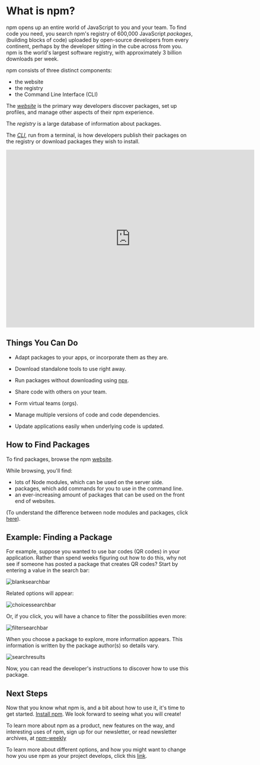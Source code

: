 <!--
title: 01 - What is npm?
featured: true
-->
# What is npm?

npm opens up an entire world of JavaScript to you and your team. To find code you need, you search npm's registry of 600,000 JavaScript _packages_, (building blocks of code) uploaded by open-source developers from every continent, perhaps by the developer sitting in the cube across from you. npm is the world's largest software registry, with approximately 3 billion downloads per week. 
 
npm consists of three distinct components: 
 
*  the website
*  the registry
*  the Command Line Interface (CLI)

The [*website*](https://npmjs.com) is the primary way developers discover packages, set up profiles, and manage other aspects of their npm experience.

The *registry* is a large database of information about packages.

The [*CLI*](https://docs.npmjs.com/cli/npm), run from a terminal, is how developers publish their packages on the registry or download packages they wish to install. 

<iframe width="670" height="480" src="https://www.youtube.com/embed/x03fjb2VlGY" frameborder="0" allowfullscreen></iframe>

## Things You Can Do 

* Adapt packages to your apps, or incorporate them as they are. 

* Download standalone tools to use right away. 

* Run packages without downloading using [npx](https://www.npmjs.com/package/npx). 

* Share code with others on your team.

* Form virtual teams (orgs). 

* Manage multiple versions of code and code dependencies.

* Update applications easily when underlying code is updated.

## How to Find Packages
  
To find packages, browse the npm [website](https://www.npmjs.com). 

While browsing, you'll find:

*  lots of Node modules, which can be used on the server side. 
*  packages, which add commands for you to use in the command line. 
*  an ever-increasing amount of packages that can be used on the front end of websites.  

(To understand the difference between node modules and packages, click [here](https://docs.npmjs.com/getting-started/packages)).
 
## Example: Finding a Package

For example, suppose you wanted to use bar codes (QR codes) in your application. Rather than spend weeks figuring out how to do this, why not see if someone has posted a package that creates QR codes? Start by entering a value in the search bar:

![blanksearchbar](/images/search-bar-qr-scanner-what-is-npm.png)

Related options will appear:

![choicessearchbar](/images/search-results-qr-what-is-npm.png)

Or, if you click, you will have a chance to filter the possibilities even more:

![filtersearchbar](/images/search-qr-what-is-npm.png)

When you choose a package to explore, more information appears. This information is written by the package author(s) so details vary. 

![searchresults](/images/page-results-qr-scanner-what-is-npm.png)

Now, you can read the developer's instructions to discover how to use this package. 


## Next Steps

Now that you know what npm is, and a bit about how to use it, it's time to get started.  [Install npm](https://docs.npmjs.com/getting-started/installing-node). We look forward to seeing what you will create! 

To learn more about npm as a product, new features on the way, and interesting uses of npm, sign up for our newsletter, or read newsletter archives, at [npm-weekly](https://www.npmjs.com/npm-weekly)

To learn more about different options, and how you might want to change how you use npm as your project develops, click this [link](https://www.npmjs.com/pricing).